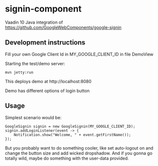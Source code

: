 # signin-component

Vaadin 10 Java integration of https://github.com/GoogleWebComponents/google-signin

## Development instructions

Fill your own Google Client Id in MY_GOOGLE_CLIENT_ID in file DemoView



Starting the test/demo server:
```
mvn jetty:run
```

This deploys demo at http://localhost:8080

Demo has different options of login button

## Usage

Simplest scenario would be:

```
GoogleSignin signin = new GoogleSignin(MY_GOOGLE_CLIENT_ID);
signin.addLoginListener(event -> {
    Notification.show("Welcome, " + event.getFirstName());
});
```

But you probably want to do something cooler, like set auto-logout on and change the button size and add wicked dropshadow. And if you gonna go totally wild, maybe do something with the user-data provided.

